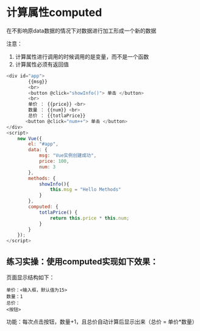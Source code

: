 # 计算属性computed

在不影响原data数据的情况下对数据进行加工形成一个新的数据

注意：

1. 计算属性进行调用的时候调用的是变量，而不是一个函数
2. 计算属性必须有返回值

```js
<div id="app">
		{{msg}}
		<br>
		<button @click="showInfo()"> 单击 </button>
		<br>
		单价 ： {{price}} <br>
		数量 ： {{num}} <br>
		总价 ： {{totlaPrice}}
	   <button @click="num++"> 单击 </button>
</div>
<script>
	new Vue({
		el: "#app",
		data: {
			msg: "Vue实例创建成功",
			price: 100,
			num: 3
		},
		methods: {
			showInfo(){
				this.msg = "Hello Methods"
			}
		},
		computed: {
			totlaPrice() {
				return this.price * this.num;
			}
		}
	});
</script>
```

## 练习实操：使用computed实现如下效果：
页面显示结构如下：
```
单价：<输入框，默认值为15>
数量：1
总价：
<按钮>
```
功能：每次点击按钮，数量+1，且总价自动计算后显示出来（总价 = 单价*数量）
